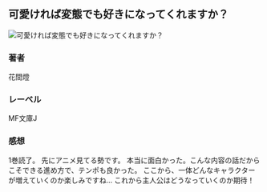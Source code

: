 ## 可愛ければ変態でも好きになってくれますか？
![可愛ければ変態でも好きになってくれますか？](https://cdn.discordapp.com/attachments/1211570779934695494/1217652244183519323/1zbwOuQwQK0uzQLgDOYjeH8tgn7PREp3_RQBez-eHNIiNbk65jUJo-4msjFnH-A.png?ex=6604ce05&is=65f25905&hm=1d5428581dd58effcaf7ed1a7f94f5d47e6a7d4c01c6403948ac103489775342&)
### 著者
花間燈
### レーベル
MF文庫J
### 感想
1巻読了。
先にアニメ見てる勢です。
本当に面白かった。こんな内容の話だからこそできる進め方で、テンポも良かった。
ここから、一体どんなキャラクターが増えていくのか楽しみですね…
これから主人公はどうなっていくのか期待！